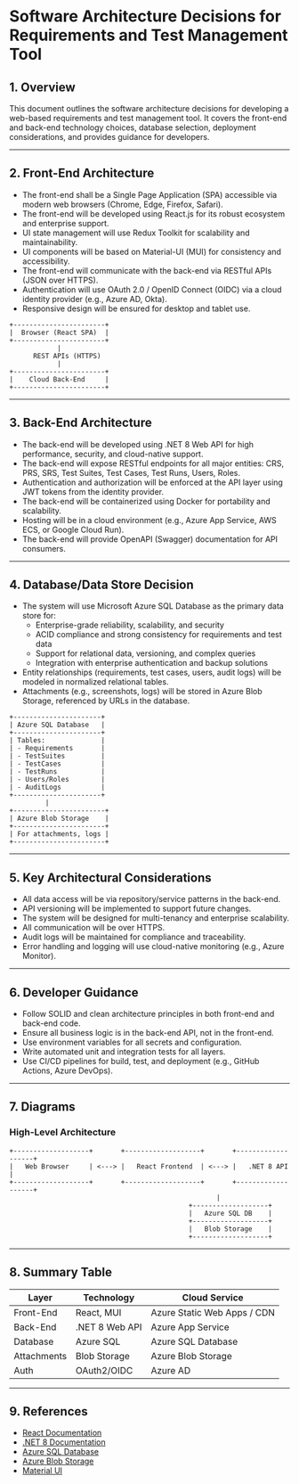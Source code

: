 # Software Architecture Decisions for Requirements and Test Management Tool

## 1. Overview
This document outlines the software architecture decisions for developing a web-based requirements and test management tool. It covers the front-end and back-end technology choices, database selection, deployment considerations, and provides guidance for developers.

---

## 2. Front-End Architecture

- The front-end shall be a Single Page Application (SPA) accessible via modern web browsers (Chrome, Edge, Firefox, Safari).
- The front-end will be developed using React.js for its robust ecosystem and enterprise support.
- UI state management will use Redux Toolkit for scalability and maintainability.
- UI components will be based on Material-UI (MUI) for consistency and accessibility.
- The front-end will communicate with the back-end via RESTful APIs (JSON over HTTPS).
- Authentication will use OAuth 2.0 / OpenID Connect (OIDC) via a cloud identity provider (e.g., Azure AD, Okta).
- Responsive design will be ensured for desktop and tablet use.

```
+-----------------------+
|  Browser (React SPA)  |
+-----------------------+
            |
      REST APIs (HTTPS)
            |
+-----------------------+
|    Cloud Back-End     |
+-----------------------+
```

---

## 3. Back-End Architecture

- The back-end will be developed using .NET 8 Web API for high performance, security, and cloud-native support.
- The back-end will expose RESTful endpoints for all major entities: CRS, PRS, SRS, Test Suites, Test Cases, Test Runs, Users, Roles.
- Authentication and authorization will be enforced at the API layer using JWT tokens from the identity provider.
- The back-end will be containerized using Docker for portability and scalability.
- Hosting will be in a cloud environment (e.g., Azure App Service, AWS ECS, or Google Cloud Run).
- The back-end will provide OpenAPI (Swagger) documentation for API consumers.

---

## 4. Database/Data Store Decision

- The system will use Microsoft Azure SQL Database as the primary data store for:
    - Enterprise-grade reliability, scalability, and security
    - ACID compliance and strong consistency for requirements and test data
    - Support for relational data, versioning, and complex queries
    - Integration with enterprise authentication and backup solutions
- Entity relationships (requirements, test cases, users, audit logs) will be modeled in normalized relational tables.
- Attachments (e.g., screenshots, logs) will be stored in Azure Blob Storage, referenced by URLs in the database.

```
+----------------------+
| Azure SQL Database   |
+----------------------+
| Tables:              |
| - Requirements       |
| - TestSuites         |
| - TestCases          |
| - TestRuns           |
| - Users/Roles        |
| - AuditLogs          |
+----------------------+
         |
+-----------------------+
| Azure Blob Storage    |
+-----------------------+
| For attachments, logs |
+-----------------------+
```

---

## 5. Key Architectural Considerations

- All data access will be via repository/service patterns in the back-end.
- API versioning will be implemented to support future changes.
- The system will be designed for multi-tenancy and enterprise scalability.
- All communication will be over HTTPS.
- Audit logs will be maintained for compliance and traceability.
- Error handling and logging will use cloud-native monitoring (e.g., Azure Monitor).

---

## 6. Developer Guidance

- Follow SOLID and clean architecture principles in both front-end and back-end code.
- Ensure all business logic is in the back-end API, not in the front-end.
- Use environment variables for all secrets and configuration.
- Write automated unit and integration tests for all layers.
- Use CI/CD pipelines for build, test, and deployment (e.g., GitHub Actions, Azure DevOps).

---

## 7. Diagrams

### High-Level Architecture

```
+-------------------+       +-------------------+       +-------------------+
|   Web Browser     | <---> |   React Frontend  | <---> |   .NET 8 API      |
+-------------------+       +-------------------+       +-------------------+
                                                    |
                                             +-------------------+
                                             |   Azure SQL DB    |
                                             +-------------------+
                                             |   Blob Storage    |
                                             +-------------------+
```

---

## 8. Summary Table

| Layer       | Technology         | Cloud Service      |
|-------------|-------------------|--------------------|
| Front-End   | React, MUI        | Azure Static Web Apps / CDN |
| Back-End    | .NET 8 Web API    | Azure App Service  |
| Database    | Azure SQL         | Azure SQL Database |
| Attachments | Blob Storage      | Azure Blob Storage |
| Auth        | OAuth2/OIDC       | Azure AD           |

---

## 9. References
- [React Documentation](https://reactjs.org/)
- [.NET 8 Documentation](https://docs.microsoft.com/dotnet/)
- [Azure SQL Database](https://azure.microsoft.com/en-us/products/azure-sql-database/)
- [Azure Blob Storage](https://azure.microsoft.com/en-us/products/storage/blobs/)
- [Material UI](https://mui.com/)
